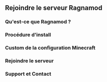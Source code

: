 ## Rejoindre le serveur Ragnamod

### Qu'est-ce que Ragnamod ?

### Procédure d'install

### Custom de la configuration Minecraft 

### Rejoindre le serveur

### Support et Contact
